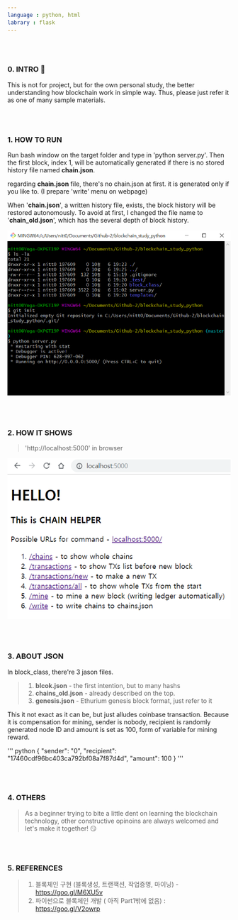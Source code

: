 ```yaml
---
language : python, html
labrary : flask
---
```


<br><br>
### 0. INTRO 👋

This is not for project, but for the own personal study, the better understanding how blockchain work in simple way.
Thus, please just refer it as one of many sample materials.



<br><br>
### 1. HOW TO RUN

Run bash window on the target folder and type in 'python server.py'. Then the first block, index 1, will be automatically generated if there is no stored history file named **chain.json**.

regarding **chain.json** file, there's no chain.json at first. it is generated only if you like to. (I prepare 'write' menu on webpage)

When '**chain.json**', a written history file, exists, the block history will be restored autonomously. To avoid at first, I changed the file name to '**chain_old.json**', which has the several depth of block history.

![bash_run image](_static\bash_run.png)



<br><br>
### 2. HOW IT SHOWS

> 'http://localhost:5000' in browser

![main_screen](_static\chain_help.png)




<br><br>
### 3. ABOUT JSON
In block_class, there're 3 jason files.

> 1. **blcok.json** - the first intention, but to many hashs
> 2. **chains_old.json** - already described on the top.
> 3. **genesis.json** - Ethurium genesis block format, just refer to it

This it not exact as it can be, but just alludes coinbase transaction. Because it is compensation for mining, sender is nobody, recipient is randomly generated node ID and amount is set as 100, form of variable for mining reward.

''' python
{
 "sender": "0",
 "recipient": "17460cdf96bc403ca792bf08a7f87d4d",
 "amount": 100
}
'''



<br><br>
### 4. OTHERS
> As a beginner trying to bite a little dent on learning the blockchain technology, other constructive opinoins are always welcomed and let's make it together! 😏




<br><br>
### 5. REFERENCES
> 1. 블록체인 구현 (블록생성, 트랜잭션, 작업증명, 마이닝) -  https://goo.gl/M6XU5v
> 2. 파이썬으로 블록체인 개발 ( 아직 Part1밖에 없음) : https://goo.gl/V2owrp
